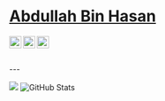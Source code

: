  # <a href="https://www.linkedin.com/in/abdullah-bin-hasan/">Abdullah Bin Hasan</a>
 
 <a href="https://twitter.com/abdulahbinhasan">
  <img align="left" alt="Abdullah's Twitter" width="22px" src="https://cdn.jsdelivr.net/npm/simple-icons@v3/icons/twitter.svg" />
</a>
<a href="https://linkedin.com/in/abdullah-bin-hasan">
  <img align="left" alt="Linkdein" width="22px" src="https://cdn.jsdelivr.net/npm/simple-icons@v3/icons/linkedin.svg" />
</a>
<a href="https://github.com/abdullah-bin-hasan">
  <img align="left" alt="Github" width="22px" src="https://cdn.jsdelivr.net/npm/simple-icons@v3/icons/github.svg" />
</a>

<br/>
<br/>





<br/>
---

<img src="https://github-readme-stats.anuraghazra1.vercel.app/api/top-langs/?username=abdullah-bin-hasan&layout=compact&theme=dark"/> <img src="https://github-readme-stats.vercel.app/api?username=abdullah-bin-hasan&&show_icons=true&theme=radical&line_height=27&v=5" alt="GitHub Stats" />
 
<br/>

